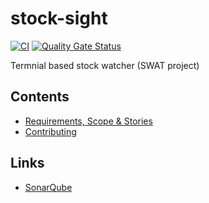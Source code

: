 # stock-sight

[![CI](https://github.com/ruegerj/stock-sight/actions/workflows/ci.yaml/badge.svg)](https://github.com/ruegerj/stock-sight/actions/workflows/ci.yaml)
[![Quality Gate Status](https://sonarcloud.io/api/project_badges/measure?project=ruegerj_stock-sight&metric=alert_status)](https://sonarcloud.io/summary/new_code?id=ruegerj_stock-sight)

Termnial based stock watcher (SWAT project)

## Contents

- [Requirements, Scope & Stories](./docs/requirements.md)
- [Contributing](./CONTRIBUTING.md)

## Links

- [SonarQube](https://sonarcloud.io/project/overview?id=ruegerj_stock-sight)
